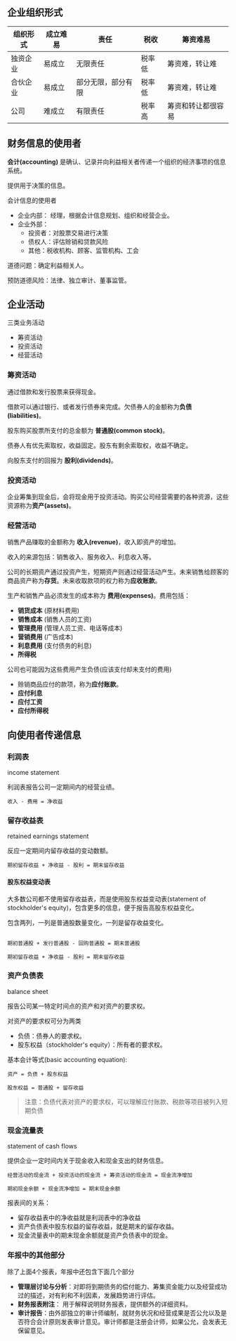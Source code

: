 
## 企业组织形式


组织形式 | 成立难易 | 责任 | 税收 | 筹资难易
---|---|---|---|---
独资企业 | 易成立 | 无限责任 | 税率低 | 筹资难，转让难
合伙企业 | 易成立 | 部分无限，部分有限 | 税率低 | 筹资难，转让难
公司 | 难成立 | 有限责任 | 税率高 | 筹资和转让都很容易


## 财务信息的使用者

**会计(accounting)** 是确认、记录并向利益相关者传递一个组织的经济事项的信息系统。

提供用于决策的信息。

会计信息的使用者
+ 企业内部： 经理，根据会计信息规划、组织和经营企业。
+ 企业外部：
  - 投资者：对股票交易进行决策
  - 债权人：评估赊销和贷款风险
  - 其他：税收机构、顾客、监管机构、工会

道德问题：确定利益相关人。

预防道德风险：法律、独立审计、董事监管。

## 企业活动

三类业务活动
+ 筹资活动
+ 投资活动
+ 经营活动

### 筹资活动

通过借款和发行股票来获得现金。

借款可以通过银行、或者发行债券来完成。欠债券人的金额称为**负债(liabilities)**。

股东购买股票所支付的总金额为 **普通股(common stock)**。

债券人有优先索取权，收益固定。股东有剩余索取权，收益不确定。

向股东支付的回报为 **股利(dividends)**。

### 投资活动

企业筹集到现金后，会将现金用于投资活动。购买公司经营需要的各种资源，这些资源称为**资产(assets)**。

### 经营活动

销售产品赚取的金额称为 **收入(revenue)**，收入即资产的增加。

收入的来源包括：销售收入、服务收入、利息收入等。

公司的长期资产通过投资产生，短期资产则通过经营活动产生。未来销售给顾客的商品资产称为**存货**。未来收取款项的权力称为**应收账款**。

生产和销售产品必须发生的成本称为 **费用(expenses)**。费用包括：
+ **销货成本** (原材料费用)
+ **销售成本** (销售人员的工资)
+ **管理费用** (管理人员工资、电话等成本)
+ **营销费用** (广告成本)
+ **利息费用** (支付债务的利息)
+ **所得税**

公司也可能因为这些费用产生负债(应该支付却未支付的费用)
+ 赊销商品应付的款项，称为**应付账款**。
+ **应付利息**
+ **应付工资**
+ **应付所得税**


## 向使用者传递信息

### 利润表

income statement

利润表报告公司一定期间内的经营业绩。

```
收入 - 费用 = 净收益
```

### 留存收益表

retained earnings statement

反应一定期间内留存收益的变动数额。

```
期初留存收益 + 净收益 - 股利 = 期末留存收益
```


#### 股东权益变动表

大多数公司都不使用留存收益表，而是使用股东权益变动表(statement of stockholder's equity)，包含更多的信息，便于报告高股东权益变化。

包含两列，一列是普通股数量变化，一列是留存收益变化。

```

期初普通股 + 发行普通股 - 回购普通股 = 期末普通股

期初留存收益 + 净收益 - 股利 = 期末留存收益
```


### 资产负债表

balance sheet

报告公司某一特定时间点的资产和对资产的要求权。

对资产的要求权可分为两类
+ 负债：债券人的要求权。
+ 股东权益（stockholder's equity）：所有者的要求权。

基本会计等式(basic accounting equation):

```
资产 = 负债 + 股东权益

股东权益 = 普通股 + 留存收益
```

> 注意：负债代表对资产的要求权，可以理解应付账款、税款等项目被列入短期负债

### 现金流量表

statement of cash flows

提供企业一定时间内关于现金收入和现金支出的财务信息。

```
经营活动的现金流 + 投资活动的现金流 + 筹资活动的现金流 = 现金流净增加

期初现金余额 + 现金流净增加 = 期末现金余额
```

报表间的关系：
+ 留存收益表中的净收益就是利润表中的净收益
+ 资产负债表中股东权益的留存收益，就是期末的留存收益。
+ 现金流量表中的期末现金余额就是资产负债表中的现金。

### 年报中的其他部分

除了上面4个报表，年报中还包含下面几个部分
+ **管理层讨论与分析**：对即将到期债务的偿付能力、筹集资金能力以及经营成功过的描述，对有利和不利因素，发展趋势进行评估。
+ **财务报表附注**： 用于解释说明财务报表，提供额外的详细资料。
+ **审计报告**：由外部独立的审计师编制，就财务状况和经营成果是否公允以及是否符合会计原则发表审计意见。审计师都是注册会计师，如果公允，会发表无保留意见。


